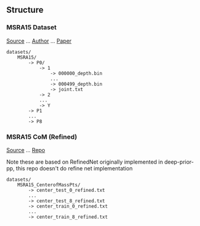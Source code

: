 ## Structure

### MSRA15 Dataset
[Source](https://www.dropbox.com/s/c91xvevra867m6t/cvpr15_MSRAHandGestureDB.zip?dl=0) ...
[Author](https://jimmysuen.github.io/) ...
[Paper](https://www.cv-foundation.org/openaccess/content_cvpr_2015/papers/Sun_Cascaded_Hand_Pose_2015_CVPR_paper.pdf)

```
datasets/
    MSRA15/
        -> P0/
            -> 1
                -> 000000_depth.bin
                ...
                -> 000499_depth.bin
                -> joint.txt
            -> 2
            ...
            -> Y
        -> P1
        ...
        -> P8
```

### MSRA15 CoM (Refined)
[Source](https://cv.snu.ac.kr/research/V2V-PoseNet/MSRA/center/center.tar.gz) ...
[Repo](https://github.com/dragonbook/V2V-PoseNet-pytorch)

Note these are based on RefinedNet originally implemented in deep-prior-pp, this repo doesn't do refine net implementation

```
datasets/
    MSRA15_CenterofMassPts/
        -> center_test_0_refined.txt
        ...
        -> center_test_8_refined.txt
        -> center_train_0_refined.txt
        ...
        -> center_train_8_refined.txt
```
